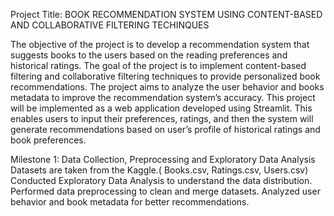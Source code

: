 Project Title: BOOK RECOMMENDATION SYSTEM USING CONTENT-BASED AND COLLABORATIVE FILTERING TECHINQUES 

The objective of the project is to develop a recommendation system that suggests books to the 
users based on the reading preferences and historical ratings. The goal of the project is to 
implement content-based filtering and collaborative filtering techniques to provide personalized 
book recommendations. The project aims to analyze the user behavior and books metadata to 
improve the recommendation system’s accuracy. 
This project will be implemented as a web application developed using Streamlit. This enables 
users to input their preferences, ratings, and then the system will generate recommendations based 
on user’s profile of historical ratings and book preferences. 

Milestone 1: Data Collection, Preprocessing and Exploratory Data Analysis
Datasets are taken from the Kaggle.( Books.csv, Ratings.csv, Users.csv)
Conducted Exploratory Data Analysis to understand the data distribution.
Performed data preprocessing to clean and merge datasets.
Analyzed user behavior and book metadata for better recommendations.

